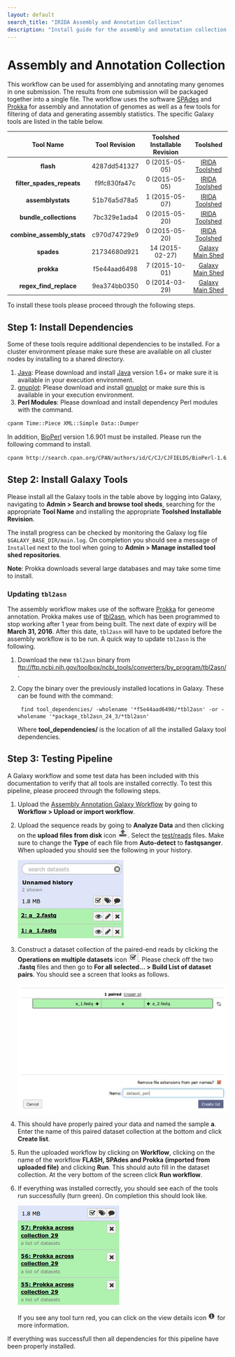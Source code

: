 ```yaml
---
layout: default
search_title: "IRIDA Assembly and Annotation Collection"
description: "Install guide for the assembly and annotation collection pipeline."
---
```


Assembly and Annotation Collection
==================================

This workflow can be used for assemblying and annotating many genomes in one submission.  The results from one submission will be packaged together into a single file.  The workflow uses the software [SPAdes][] and [Prokka][] for assembly and annotation of genomes as well as a few tools for filtering of data and generating assembly statistics.  The specific Galaxy tools are listed in the table below.

| Tool Name                  | Tool Revision | Toolshed Installable Revision | Toolshed             |
|:--------------------------:|:-------------:|:-----------------------------:|:--------------------:|
| **flash**                  | 4287dd541327  | 0 (2015-05-05)                | [IRIDA Toolshed][]   |
| **filter_spades_repeats**  | f9fc830fa47c  | 0 (2015-05-05)                | [IRIDA Toolshed][]   |
| **assemblystats**          | 51b76a5d78a5  | 1 (2015-05-07)                | [IRIDA Toolshed][]   |
| **bundle_collections**     | 7bc329e1ada4  | 0 (2015-05-20)                | [IRIDA Toolshed][]   |
| **combine_assembly_stats** | c970d74729e9  | 0 (2015-05-20)                | [IRIDA Toolshed][]   |
| **spades**                 | 21734680d921  | 14 (2015-02-27)               | [Galaxy Main Shed][] |
| **prokka**                 | f5e44aad6498  | 7 (2015-10-01)                | [Galaxy Main Shed][] |
| **regex_find_replace**     | 9ea374bb0350  | 0 (2014-03-29)                | [Galaxy Main Shed][] |

To install these tools please proceed through the following steps.

## Step 1: Install Dependencies

Some of these tools require additional dependencies to be installed.  For a cluster environment please make sure these are available on all cluster nodes by installing to a shared directory.

1. [Java][]:  Please download and install [Java][] version 1.6+ or make sure it is available in your execution environment.
2. [gnuplot][]: Please download and install [gnuplot][] or make sure this is available in your execution environment.
2. **Perl Modules**: Please download and install dependency Perl modules with the command.

```bash
cpanm Time::Piece XML::Simple Data::Dumper
```

In addition, [BioPerl][] version 1.6.901 must be installed.  Please run the following command to install.

```bash
cpanm http://search.cpan.org/CPAN/authors/id/C/CJ/CJFIELDS/BioPerl-1.6.901.tar.gz
```

## Step 2: Install Galaxy Tools

Please install all the Galaxy tools in the table above by logging into Galaxy, navigating to **Admin > Search and browse tool sheds**, searching for the appropriate **Tool Name** and installing the appropriate **Toolshed Installable Revision**.

The install progress can be checked by monitoring the Galaxy log file `$GALAXY_BASE_DIR/main.log`.  On completion you should see a message of `Installed` next to the tool when going to **Admin > Manage installed tool shed repositories**.

**Note**: Prokka downloads several large databases and may take some time to install.

### Updating `tbl2asn`

The assembly workflow makes use of the software [Prokka][] for geneome annotation.  Prokka makes use of [tbl2asn][], which has been programmed to stop working after 1 year from being built.  The next date of expiry will be **March 31, 2016**.  After this date, `tbl2asn` will have to be updated before the assembly workflow is to be run.  A quick way to update `tbl2asn` is the following.

1. Download the new `tbl2asn` binary from <ftp://ftp.ncbi.nih.gov/toolbox/ncbi_tools/converters/by_program/tbl2asn/>.
2. Copy the binary over the previously installed locations in Galaxy.  These can be found with the command:

        find tool_dependencies/ -wholename '*f5e44aad6498/*tbl2asn' -or -wholename '*package_tbl2asn_24_3/*tbl2asn'

    Where **tool_dependencies/** is the location of all the installed Galaxy tool dependencies.

## Step 3: Testing Pipeline

A Galaxy workflow and some test data has been included with this documentation to verify that all tools are installed correctly.  To test this pipeline, please proceed through the following steps.

1. Upload the [Assembly Annotation Galaxy Workflow][] by going to **Workflow > Upload or import workflow**.
2. Upload the sequence reads by going to **Analyze Data** and then clicking on the **upload files from disk** icon ![upload-icon][].  Select the [test/reads][] files.  Make sure to change the **Type** of each file from **Auto-detect** to **fastqsanger**.  When uploaded you should see the following in your history.

    ![upload-history][]

3. Construct a dataset collection of the paired-end reads by clicking the **Operations on multiple datasets** icon ![datasets-icon][].  Please check off the two **.fastq** files and then go to **For all selected... > Build List of dataset pairs**.  You should see a screen that looks as follows.

    ![dataset-pair-screen][]

4. This should have properly paired your data and named the sample **a**.  Enter the name of this paired dataset collection at the bottom and click **Create list**.
5. Run the uploaded workflow by clicking on **Workflow**, clicking on the name of the workflow **FLASH, SPAdes and Prokka (imported from uploaded file)** and clicking **Run**.  This should auto fill in the dataset collection.  At the very bottom of the screen click **Run workflow**.
6. If everything was installed correctly, you should see each of the tools run successfully (turn green).  On completion this should look like.

    ![workflow-success][]

    If you see any tool turn red, you can click on the view details icon ![view-details-icon][] for more information.

If everything was successfull then all dependencies for this pipeline have been properly installed.

[SPAdes]: http://bioinf.spbau.ru/spades
[Prokka]: http://www.vicbioinformatics.com/software.prokka.shtml
[tbl2asn]: http://www.ncbi.nlm.nih.gov/genbank/tbl2asn2/
[Galaxy Main Shed]: http://toolshed.g2.bx.psu.edu/
[IRIDA Toolshed]: https://irida.corefacility.ca/galaxy-shed
[Java]: http://www.oracle.com/technetwork/java/javase/downloads/index.html
[gnuplot]: http://www.gnuplot.info/
[BioPerl]: http://www.bioperl.org/wiki/Main_Page
[Assembly Annotation Galaxy Workflow]: ../test/assembly-annotation-collection/assembly-annotation-collection.ga
[upload-icon]: ../test/snvphyl/images/upload-icon.jpg
[test/reads]: ../test/assembly-annotation/reads
[upload-history]: ../test/assembly-annotation/images/upload-history.jpg
[datasets-icon]: ../test/snvphyl/images/datasets-icon.jpg
[dataset-pair-screen]: ../test/assembly-annotation/images/dataset-pair-screen.jpg
[workflow-success]: ../test/assembly-annotation/images/workflow-success.png
[view-details-icon]: ../test/snvphyl/images/view-details-icon.jpg
